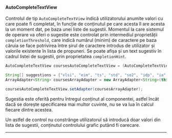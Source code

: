 #### AutoCompleteTextView

Controlul de tip `AutoCompleteTextView` indică utilizatorului anumite
valori cu care poate fi completat, în funcție de conținutul pe care
acesta îl are acesta la un moment dat, pe baza unei liste de sugestii.
Momentul la care sistemul de operare va oferi o sugestie este controlat
prin intermediul proprietății `completionThreshold`, care indică numărul
(minim) de caractere pe baza căruia se face potrivirea între șirul de
caractere introdus de utilizator și valorile existente în lista de
propuneri. Se poate afișa și un text sugestiv în cadrul listei de
sugestii, prin proprietatea `completionHint`.

``` java
AutoCompleteTextView coursesAutoCompleteTextView = (AutoCompleteTextView)findViewById(R.id.courses_auto_complete_text_view);

String[] suggestions = {"vlsi", "eim", "ts", "std", "so2", "idp", "ia", "scad", "pw", "ecom"};
ArrayAdapter<String> coursesArrayAdapter = new ArrayAdapter<String>(this, android.R.layout.simple_dropdown_item_1line, suggestions);

coursesAutoCompleteTextView.setAdapter(coursesArrayAdapter);
```

Sugestia este oferită pentru întregul conținut al componentei, astfel
încât dacă se dorește specificarea mai multor cuvinte, nu se va lua în
calcul fiecare dintre acestea.

Un astfel de control nu constrânge utilizatorul să introducă doar
valori din lista de sugestii, conținutul controlului grafic putând fi
oarecare.

---

